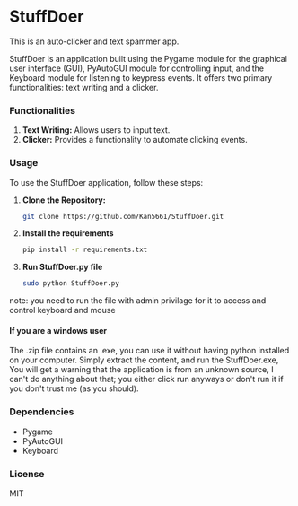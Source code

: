 # StuffDoer

This is an auto-clicker and text spammer app.

StuffDoer is an application built using the Pygame module for the graphical user interface (GUI), PyAutoGUI module for controlling input, and the Keyboard module for listening to keypress events. It offers two primary functionalities: text writing and a clicker.

### Functionalities

1. **Text Writing:** Allows users to input text.
2. **Clicker:** Provides a functionality to automate clicking events.

### Usage

To use the StuffDoer application, follow these steps:

1. **Clone the Repository:**
   ```bash
   git clone https://github.com/Kan5661/StuffDoer.git
2. **Install the requirements**
    ```bash
    pip install -r requirements.txt
3. **Run StuffDoer.py file**
    ```bash
    sudo python StuffDoer.py
note: you need to run the file with admin privilage for it to access and control keyboard and mouse

#### If you are a windows user
The .zip file contains an .exe, you can use it without having python installed on your computer. Simply extract the content, and run the StuffDoer.exe, You will get a warning that the application is from an unknown source, I can't do anything about that; you either click run anyways or don't run it if you don't trust me (as you should). 

### Dependencies
- Pygame
- PyAutoGUI
- Keyboard

### License
MIT
